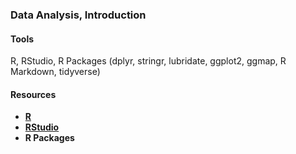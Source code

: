 ### Data Analysis, Introduction

#### Tools

R, RStudio, R Packages (dplyr, stringr, lubridate, ggplot2, ggmap, R Markdown, tidyverse)

#### Resources

- **<a href="https://cran.r-project.org/">R</a>**
- **<a href="https://www.rstudio.com/">RStudio</a>**
- **R Packages**
